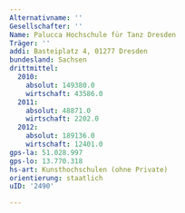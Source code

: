 ```yaml
---
Alternativname: ''
Gesellschafter: ''
Name: Palucca Hochschule für Tanz Dresden
Träger: ''
addi: Basteiplatz 4, 01277 Dresden
bundesland: Sachsen
drittmittel:
  2010:
    absolut: 149380.0
    wirtschaft: 43586.0
  2011:
    absolut: 48871.0
    wirtschaft: 2202.0
  2012:
    absolut: 189136.0
    wirtschaft: 12401.0
gps-la: 51.028.997
gps-lo: 13.770.318
hs-art: Kunsthochschulen (ohne Private)
orientierung: staatlich
uID: '2490'

---
```


